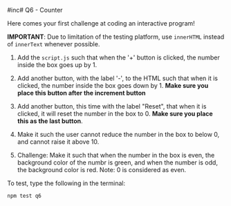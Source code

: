 #inc# Q6 - Counter

Here comes your first challenge at coding an interactive program!

**IMPORTANT**: Due to limitation of the testing platform, use `innerHTML` instead of `innerText`
whenever possible.

1. Add the `script.js` such that when the '+' button is clicked, the number inside
the box goes up by 1.

2. Add another button, with the label '-',  to the HTML such that when it is clicked, the number inside
the box goes down by 1.  **Make sure you place this button after the increment button**

3. Add another button, this time with the label "Reset",  that when it is clicked, it will
reset the number in the box to 0. **Make sure you place this as the last button**.

4. Make it such the user cannot reduce the number in the box to below 0, and cannot raise it above 10.

5. Challenge: Make it such that when the number in the box is even, the background color of the
numbr is green, and when the number is odd, the background color is red. Note: 0 is considered as even.

To test, type the following in the terminal:
```
npm test q6
```